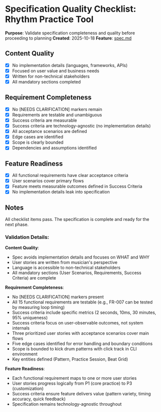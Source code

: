 # Specification Quality Checklist: Rhythm Practice Tool

**Purpose**: Validate specification completeness and quality before proceeding to planning
**Created**: 2025-10-18
**Feature**: [spec.md](../spec.md)

## Content Quality

- [x] No implementation details (languages, frameworks, APIs)
- [x] Focused on user value and business needs
- [x] Written for non-technical stakeholders
- [x] All mandatory sections completed

## Requirement Completeness

- [x] No [NEEDS CLARIFICATION] markers remain
- [x] Requirements are testable and unambiguous
- [x] Success criteria are measurable
- [x] Success criteria are technology-agnostic (no implementation details)
- [x] All acceptance scenarios are defined
- [x] Edge cases are identified
- [x] Scope is clearly bounded
- [x] Dependencies and assumptions identified

## Feature Readiness

- [x] All functional requirements have clear acceptance criteria
- [x] User scenarios cover primary flows
- [x] Feature meets measurable outcomes defined in Success Criteria
- [x] No implementation details leak into specification

## Notes

All checklist items pass. The specification is complete and ready for the next phase.

### Validation Details:

**Content Quality**:
- Spec avoids implementation details and focuses on WHAT and WHY
- User stories are written from musician's perspective
- Language is accessible to non-technical stakeholders
- All mandatory sections (User Scenarios, Requirements, Success Criteria) are complete

**Requirement Completeness**:
- No [NEEDS CLARIFICATION] markers present
- All 15 functional requirements are testable (e.g., FR-007 can be tested by measuring loop timing)
- Success criteria include specific metrics (2 seconds, 10ms, 30 minutes, 95% uniqueness)
- Success criteria focus on user-observable outcomes, not system internals
- Three prioritized user stories with acceptance scenarios cover main flows
- Five edge cases identified for error handling and boundary conditions
- Scope is bounded to kick drum patterns with click track in CLI environment
- Key entities defined (Pattern, Practice Session, Beat Grid)

**Feature Readiness**:
- Each functional requirement maps to one or more user stories
- User stories progress logically from P1 (core practice) to P3 (customization)
- Success criteria ensure feature delivers value (pattern variety, timing accuracy, quick feedback)
- Specification remains technology-agnostic throughout
